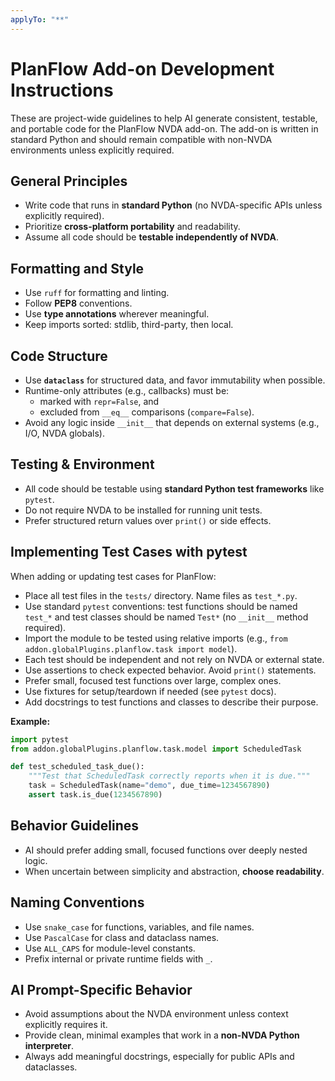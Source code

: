 ```yaml
---
applyTo: "**"
---
```


# PlanFlow Add-on Development Instructions

These are project-wide guidelines to help AI generate consistent, testable, and portable code for the PlanFlow NVDA add-on. The add-on is written in standard Python and should remain compatible with non-NVDA environments unless explicitly required.

## General Principles

- Write code that runs in **standard Python** (no NVDA-specific APIs unless explicitly required).
- Prioritize **cross-platform portability** and readability.
- Assume all code should be **testable independently of NVDA**.

## Formatting and Style

- Use `ruff` for formatting and linting.
- Follow **PEP8** conventions.
- Use **type annotations** wherever meaningful.
- Keep imports sorted: stdlib, third-party, then local.

## Code Structure

- Use **`dataclass`** for structured data, and favor immutability when possible.
- Runtime-only attributes (e.g., callbacks) must be:
  - marked with `repr=False`, and
  - excluded from `__eq__` comparisons (`compare=False`).
- Avoid any logic inside `__init__` that depends on external systems (e.g., I/O, NVDA globals).

## Testing & Environment

- All code should be testable using **standard Python test frameworks** like `pytest`.
- Do not require NVDA to be installed for running unit tests.
- Prefer structured return values over `print()` or side effects.

## Implementing Test Cases with pytest

When adding or updating test cases for PlanFlow:

- Place all test files in the `tests/` directory. Name files as `test_*.py`.
- Use standard `pytest` conventions: test functions should be named `test_*` and test classes should be named `Test*` (no `__init__` method required).
- Import the module to be tested using relative imports (e.g., `from addon.globalPlugins.planflow.task import model`).
- Each test should be independent and not rely on NVDA or external state.
- Use assertions to check expected behavior. Avoid `print()` statements.
- Prefer small, focused test functions over large, complex ones.
- Use fixtures for setup/teardown if needed (see `pytest` docs).
- Add docstrings to test functions and classes to describe their purpose.

**Example:**

```python
import pytest
from addon.globalPlugins.planflow.task.model import ScheduledTask

def test_scheduled_task_due():
    """Test that ScheduledTask correctly reports when it is due."""
    task = ScheduledTask(name="demo", due_time=1234567890)
    assert task.is_due(1234567890)
```

## Behavior Guidelines

- AI should prefer adding small, focused functions over deeply nested logic.
- When uncertain between simplicity and abstraction, **choose readability**.

## Naming Conventions

- Use `snake_case` for functions, variables, and file names.
- Use `PascalCase` for class and dataclass names.
- Use `ALL_CAPS` for module-level constants.
- Prefix internal or private runtime fields with `_`.

## AI Prompt-Specific Behavior

- Avoid assumptions about the NVDA environment unless context explicitly requires it.
- Provide clean, minimal examples that work in a **non-NVDA Python interpreter**.
- Always add meaningful docstrings, especially for public APIs and dataclasses.
